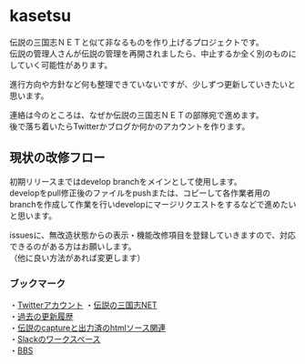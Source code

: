 # kasetsu

伝説の三国志ＮＥＴと似て非なるものを作り上げるプロジェクトです。  
伝説の管理人さんが伝説の管理を再開されましたら、中止するか全く別のものにしていく可能性があります。

進行方向や方針など何も整理できていないですが、少しずつ更新していきたいと思います。

連絡は今のところは、なぜか伝説の三国志ＮＥＴの部隊宛で進めます。  
後で落ち着いたらTwitterかブログか何かのアカウントを作ります。


## 現状の改修フロー

初期リリースまではdevelop branchをメインとして使用します。  
developをpull修正後のファイルをpushまたは、コピーして各作業者用のbranchを作成して作業を行いdevelopにマージリクエストをするなどで進めたいと思います。

issuesに、無改造状態からの表示・機能改修項目を登録していきますので、対応できるのがある方はお願いします。  
（他に良い方法があれば変更します）

### ブックマーク

・[Twitterアカウント](https://twitter.com/kasebebii)
・[伝説の三国志NET](http://densetu.sakura.ne.jp/index.cgi)  
・[過去の更新履歴](https://w.atwiki.jp/densetu0net/sp/pages/208.html)  
・[伝説のcaptureと出力済のhtmlソース関連](https://github.com/kasetsubaby/kasetsu/tree/develop/densetu)  
・[Slackのワークスペース](https://join.slack.com/t/densetu-3n/shared_invite/enQtODk1ODc3NzIyNjc4LWIyZmFlMDkzYmY2YjM2OTFlOTAyODNjNDA1MjJhNzJiMGIxNDUwMDBiODEwNmExNzc3OTE2MmFlYzhjYjU4NzE)  
・[BBS](https://jbbs.shitaraba.net/bbs/subject.cgi/netgame/16486/)
